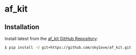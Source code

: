 # af_kit


<!-- WARNING: THIS FILE WAS AUTOGENERATED! DO NOT EDIT! -->

## Installation

Install latest from the [af_kit GitHub
Repository](https://github.com/sky1ove/af_kit):

``` sh
$ pip install -U git+https://github.com/sky1ove/af_kit.git
```
